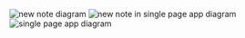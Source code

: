 
![new note diagram](https://github.com/AlessandraLocatelli/fullstackopen/assets/136703978/454d7afb-14d0-42b4-975c-c4eae8eb50da)
![new note in single page app diagram](https://github.com/AlessandraLocatelli/fullstackopen/assets/136703978/57f8f556-6d1a-4b82-bb38-3c336938cf79)
![single page app diagram](https://github.com/AlessandraLocatelli/fullstackopen/assets/136703978/de388a73-ecbf-4f1f-a0ef-708821692777)
